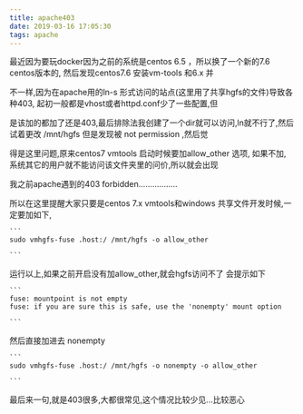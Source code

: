 ```yaml
---
title: apache403
date: 2019-03-16 17:05:30
tags: apache
---
```


最近因为要玩docker因为之前的系统是centos 6.5 ，所以换了一个新的7.6 centos版本的, 然后发现centos7.6 安装vm-tools 和6.x 并

不一样,因为在apache用的ln-s 形式访问的站点(这里用了共享hgfs的文件)导致各种403, 起初一般都是vhost或者httpd.conf少了一些配置,但

是该加的都加了还是403,最后排除法我创建了一个dir就可以访问,ln就不行了,然后试着更改 /mnt/hgfs 但是发现被 not permission ,然后觉

得是这里问题,原来centos7 vmtools 启动时候要加allow_other 选项, 如果不加, 系统其它的用户就不能访问该文件夹里的问价,所以就会出现

我之前apache遇到的403 forbidden.................

所以在这里提醒大家只要是centos 7.x vmtools和windows 共享文件开发时候,一定要加如下,

	```
	sudo vmhgfs-fuse .host:/ /mnt/hgfs -o allow_other

	```

运行以上,如果之前开启没有加allow_other,就会hgfs访问不了 会提示如下

	```
	fuse: mountpoint is not empty
	fuse: if you are sure this is safe, use the 'nonempty' mount option

	```

然后直接加进去 nonempty

	```
	sudo vmhgfs-fuse .host:/ /mnt/hgfs -o nonempty -o allow_other

	```

最后来一句,就是403很多,大都很常见,这个情况比较少见...比较恶心



